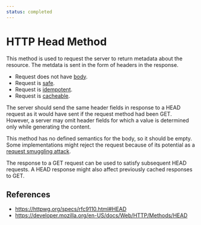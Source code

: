 ```yaml
---
status: completed
---
```


# HTTP Head Method

This method is used to request the server to return metadata about the resource. The metdata is sent in the form of headers in the response.

- Request does not have [body](/http/body).
- Request is [safe](/http/requests/safe).
- Request is [idempotent](/http/requests/idempotent).
- Request is [cacheable](/http/requests/cacheable).

The server should send the same header fields in response to a HEAD request as it would have sent if the request method had been GET. However, a server may omit header fields for which a value is determined only while generating the content.

This method has no defined semantics for the body, so it should be empty. Some implementations might reject the request because of its potential as a [request smuggling attack](/http/security/request-smuggling-attack).

The response to a GET request can be used to satisfy subsequent HEAD requests. A HEAD response might also affect previously cached responses to GET.

## References

- https://httpwg.org/specs/rfc9110.html#HEAD
- https://developer.mozilla.org/en-US/docs/Web/HTTP/Methods/HEAD
